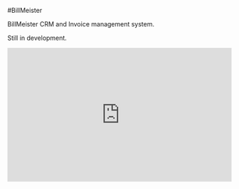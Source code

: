 #BillMeister

BillMeister CRM and Invoice management system.

Still in development.

<iframe width="100%" height="300" src="http://jsfiddle.net/RamonGebben/2fhyA/7/embedded/" allowfullscreen="allowfullscreen" frameborder="0"></iframe>
